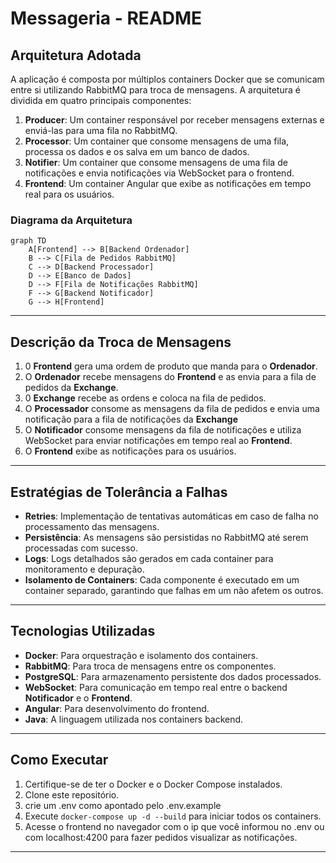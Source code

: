 # Messageria - README

## Arquitetura Adotada

A aplicação é composta por múltiplos containers Docker que se comunicam entre si utilizando RabbitMQ para troca de mensagens. A arquitetura é dividida em quatro principais componentes:

1. **Producer**: Um container responsável por receber mensagens externas e enviá-las para uma fila no RabbitMQ.
2. **Processor**: Um container que consome mensagens de uma fila, processa os dados e os salva em um banco de dados.
3. **Notifier**: Um container que consome mensagens de uma fila de notificações e envia notificações via WebSocket para o frontend.
4. **Frontend**: Um container Angular que exibe as notificações em tempo real para os usuários.

### Diagrama da Arquitetura

```mermaid
graph TD
    A[Frontend] --> B[Backend Ordenador]
    B --> C[Fila de Pedidos RabbitMQ]
    C --> D[Backend Processador]
    D --> E[Banco de Dados]
    D --> F[Fila de Notificações RabbitMQ]
    F --> G[Backend Notificador]
    G --> H[Frontend]
```

---

## Descrição da Troca de Mensagens
1. 0 **Frontend** gera uma ordem de produto que manda para o **Ordenador**.
2. O **Ordenador** recebe mensagens do **Frontend** e as envia para a fila de pedidos da **Exchange**.
3. 0 **Exchange** recebe as ordens e coloca na fila de pedidos.
4. O **Processador** consome as mensagens da fila de pedidos e envia uma notificação para a fila de notificações da **Exchange**
5. O **Notificador** consome mensagens da fila de notificações e utiliza WebSocket para enviar notificações em tempo real ao **Frontend**.
6. O **Frontend** exibe as notificações para os usuários.

---

## Estratégias de Tolerância a Falhas

- **Retries**: Implementação de tentativas automáticas em caso de falha no processamento das mensagens.
- **Persistência**: As mensagens são persistidas no RabbitMQ até serem processadas com sucesso.
- **Logs**: Logs detalhados são gerados em cada container para monitoramento e depuração.
- **Isolamento de Containers**: Cada componente é executado em um container separado, garantindo que falhas em um não afetem os outros.

---

## Tecnologias Utilizadas

- **Docker**: Para orquestração e isolamento dos containers.
- **RabbitMQ**: Para troca de mensagens entre os componentes.
- **PostgreSQL**: Para armazenamento persistente dos dados processados.
- **WebSocket**: Para comunicação em tempo real entre o backend **Notificador** e o **Frontend**.
- **Angular**: Para desenvolvimento do frontend.
- **Java**: A linguagem utilizada nos containers backend.

---

## Como Executar

1. Certifique-se de ter o Docker e o Docker Compose instalados.
2. Clone este repositório.
3. crie um .env como apontado pelo .env.example
4. Execute `docker-compose up -d --build` para iniciar todos os containers.
5. Acesse o frontend no navegador com o ip que você informou no .env ou com localhost:4200 para fazer pedidos visualizar as notificações.

---


